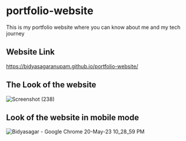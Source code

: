 # portfolio-website
This is my portfolio website where you can know about me and my tech journey
## Website Link
https://bidyasagaranupam.github.io/portfolio-website/
## The Look of the website
![Screenshot (238)](https://github.com/BidyasagarAnupam/portfolio-website/assets/68635333/baf203f8-e7a4-46ea-b35f-983c9fd1c17f)
## Look of the website in mobile mode
![Bidyasagar - Google Chrome 20-May-23 10_28_59 PM](https://github.com/BidyasagarAnupam/portfolio-website/assets/68635333/b1b3aca2-6315-479b-9321-05b2a66c6fad)
